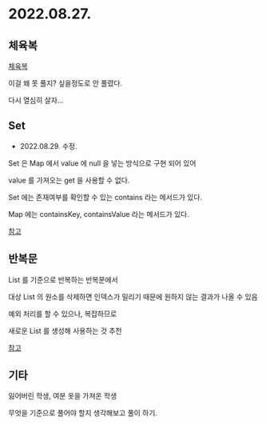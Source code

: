 # 2022.08.27.

## 체육복

[체육복](https://school.programmers.co.kr/learn/courses/30/lessons/42862)

이걸 왜 못 풀지? 싶을정도로 안 풀렸다.

다시 열심히 살자...

## Set

- 2022.08.29. 수정.

Set 은 Map 에서 value 에 null 을 넣는 방식으로 구현 되어 있어

value 를 가져오는 get 을 사용할 수 없다.

Set 에는 존재여부를 확인할 수 있는 contains 라는 메서드가 있다.

Map 에는 containsKey, containsValue 라는 메서드가 있다.

[참고](https://codechacha.com/ko/java-collections-hashset/#6-hashsetcontains)

## 반복문

List 를 기준으로 반복하는 반복문에서

대상 List 의 원소를 삭제하면 인덱스가 밀리기 때문에 원하지 않는 결과가 나올 수 있음

예외 처리를 할 수 있으나, 복잡하므로

새로운 List 를 생성해 사용하는 것 추천

[참고](https://school.programmers.co.kr/learn/courses/14743/lessons/118024)

## 기타

잃어버린 학생, 여분 옷을 가져온 학생

무엇을 기준으로 풀어야 할지 생각해보고 풀이 하기.
